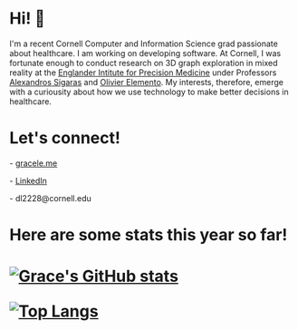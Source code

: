 <h1 align="left">
Hi! 👋
</h1>

<p align="left">
I'm a recent Cornell Computer and Information Science grad passionate about healthcare. I am working on developing software. At Cornell, I was fortunate enough to conduct research on 3D graph exploration in mixed reality at the <a href="https://eipm.weill.cornell.edu/">Englander Intitute for Precision Medicine</a> under Professors  <a href="https://eipm.weill.cornell.edu/team/alex-sigaras/">Alexandros Sigaras</a> and <a href="https://eipm.weill.cornell.edu/team/olivier-elemento-3/">Olivier Elemento</a>. My interests, therefore, emerge with a curiousity about how we use technology to make better decisions in healthcare.
</p>

<h1 align="left">
Let's connect!
</h1>

<p align="left">
  - <a href="https://www.gracele.me/">gracele.me</a>   
 </p>
 
 <p align="left">
  - <a href="https://www.linkedin.com/in/grace-le-536139100/">LinkedIn</a>   
 </p>
 
  <p align="left">
  - dl2228@cornell.edu
 </p>


<h1 align="left">
Here are some stats this year so far!
</h1>
 
<h1 float="left">

[![Grace's GitHub stats](https://github-readme-stats.vercel.app/api?username=lpqdao)](https://github.com/lpqdao/github-readme-stats) 
  
[![Top Langs](https://github-readme-stats.vercel.app/api/top-langs/?username=lpqdao&layout=compact)](https://github.com/lpqdao/github-readme-stats)




</h1>
<!--
**lpqdao/lpqdao** is a ✨ _special_ ✨ repository because its `README.md` (this file) appears on your GitHub profile.

Here are some ideas to get you started:

- 🔭 I’m currently working on ...
- 🌱 I’m currently learning ...
- 👯 I’m looking to collaborate on ...
- 🤔 I’m looking for help with ...
- 💬 Ask me about ...
- 📫 How to reach me: ...
- 😄 Pronouns: ...
- ⚡ Fun fact: ...
-->
